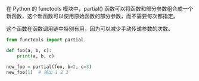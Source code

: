 在 Python 的 functools 模块中，partial() 函数可以将函数和部分参数组合成一个新函数，这个新函数可以使用原始函数的部分参数，而不需要每次都指定。

这个函数在函数调用链中特别有用，因为可以减少手动传递参数的次数。

```python
from functools import partial

def foo(a, b, c):
    print(a, b, c)

new_foo = partial(foo, b=2, c=3)
new_foo(1)  # 输出 1 2 3
```

